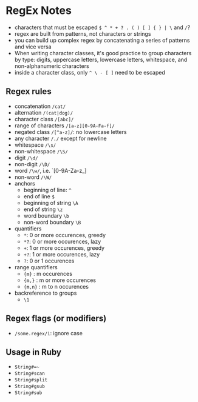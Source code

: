 # RegEx Notes

- characters that must be escaped `$ ^ * + ? . ( ) [ ] { } | \` and `/`?
- regex are built from patterns, not characters or strings
- you can build up complex regex by concatenating a series of patterns and vice versa
- When writing character classes, it's good practice to group characters by type:
  digits, uppercase letters, lowercase letters, whitespace, and non-alphanumeric characters
- inside a character class, only `^ \ - [ ]` need to be escaped

## Regex rules
- concatenation `/cat/`
- alternation `/(cat|dog)/`
- character class `/[abc]/`
- range of characters `/[a-z][0-9A-Fa-f]/`
- negated class `/[^a-z]/`: no lowercase letters
- any character `/./` except for newline
- whitespace `/\s/`
- non-whitespace `/\S/`
- digit `/\d/`
- non-digit `/\D/`
- word `/\w/`, i.e. `[0-9A-Za-z_]
- non-word `/\W/`
- anchors
  - beginning of line: `^`
  - end of line `$`
  - beginning of string `\A`
  - end of string `\z`
  - word boundary `\b`
  - non-word boundary `\B`
- quantifiers
  - `*`: 0 or more occurences, greedy
  - `*?`: 0 or more occurences, lazy
  - `+`: 1 or more occurences, greedy
  - `+?`: 1 or more occurences, lazy
  - `?`: 0 or 1 occurences
- range quantifiers
  - `{m}` : m occurences
  - `{m,}` : m or more occurences
  - `{m,n}` : m to n occurences
- backreference to groups
  - `\1`

## Regex flags (or modifiers)
- `/some.regex/i`: ignore case

## Usage in Ruby
- `String#=~`
- `String#scan`
- `String#split`
- `String#gsub`
- `String#sub`

